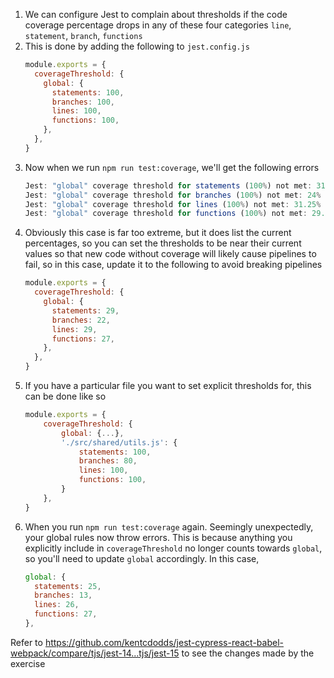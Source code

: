 1. We can configure Jest to complain about thresholds if the code coverage
   percentage drops in any of these four categories `line`, `statement`,
   `branch`, `functions`
1. This is done by adding the following to `jest.config.js`
   ```js
   module.exports = {
     coverageThreshold: {
       global: {
         statements: 100,
         branches: 100,
         lines: 100,
         functions: 100,
       },
     },
   }
   ```
1. Now when we run `npm run test:coverage`, we'll get the following errors
   ```js
   Jest: "global" coverage threshold for statements (100%) not met: 31.03%
   Jest: "global" coverage threshold for branches (100%) not met: 24%
   Jest: "global" coverage threshold for lines (100%) not met: 31.25%
   Jest: "global" coverage threshold for functions (100%) not met: 29.54%
   ```
1. Obviously this case is far too extreme, but it does list the current
   percentages, so you can set the thresholds to be near their current values so
   that new code without coverage will likely cause pipelines to fail, so in
   this case, update it to the following to avoid breaking pipelines
   ```js
   module.exports = {
     coverageThreshold: {
       global: {
         statements: 29,
         branches: 22,
         lines: 29,
         functions: 27,
       },
     },
   }
   ```
1. If you have a particular file you want to set explicit thresholds for, this
   can be done like so
   ```js
   module.exports = {
       coverageThreshold: {
           global: {...},
           './src/shared/utils.js': {
               statements: 100,
               branches: 80,
               lines: 100,
               functions: 100,
           }
       },
   }
   ```
1. When you run `npm run test:coverage` again. Seemingly unexpectedly, your
   global rules now throw errors. This is because anything you explicitly
   include in `coverageThreshold` no longer counts towards `global`, so you'll
   need to update `global` accordingly. In this case,
   ```js
   global: {
     statements: 25,
     branches: 13,
     lines: 26,
     functions: 27,
   },
   ```

Refer to
https://github.com/kentcdodds/jest-cypress-react-babel-webpack/compare/tjs/jest-14...tjs/jest-15
to see the changes made by the exercise
